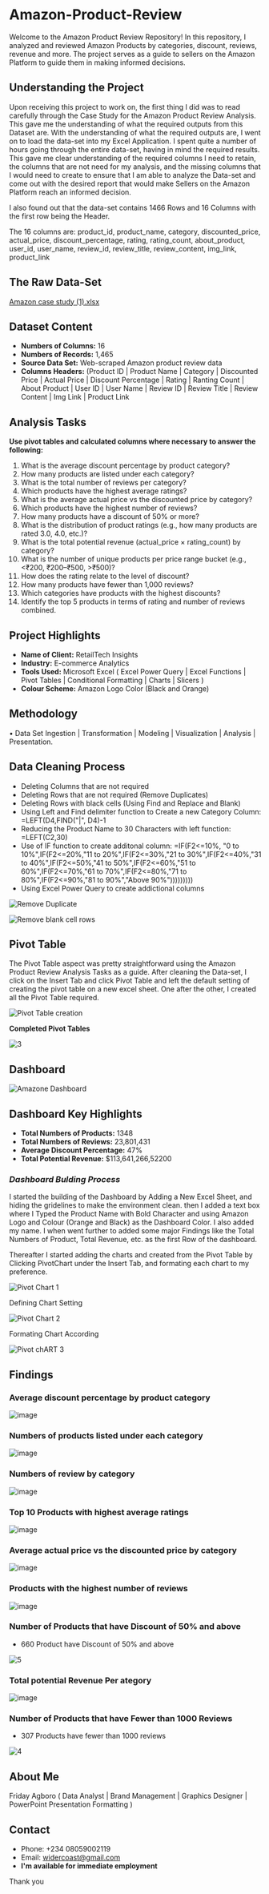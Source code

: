 # **Amazon-Product-Review**
Welcome to the Amazon Product Review Repository! In this repository, I analyzed and reviewed Amazon Products by categories, discount, reviews, revenue and more. The project serves as a guide to sellers on the Amazon Platform to guide them in making informed decisions.

## Understanding the Project
Upon receiving this project to work on, the first thing I did was to read carefully through the Case Study for the Amazon Product Review Analysis. This gave me the understanding of what the required outputs from this Dataset are. With the understanding of what the required outputs are, I went on to load the data-set into my Excel Application. I spent quite a number of hours going through the entire data-set, having in mind the required results. This gave me clear understanding of the required columns I need to retain, the columns that are not need for my analysis, and the missing columns that I would need to create to ensure that I am able to analyze the Data-set and come out with the desired report that would make Sellers on the Amazon Platform reach an informed decision.

I also found out that the data-set contains 1466 Rows and 16 Columns with the first row being the Header.

The 16 columns are: product_id, product_name, category, discounted_price, actual_price, discount_percentage, rating, rating_count, about_product, user_id, user_name, review_id, review_title, review_content, img_link, product_link

## The Raw Data-Set

[Amazon case study (1).xlsx](https://github.com/user-attachments/files/21488526/Amazon.case.study.1.xlsx)


## Dataset Content
- **Numbers of Columns:** 16
- **Numbers of Records:** 1,465
- **Source Data Set:** Web-scraped Amazon product review data
- **Columns Headers:** (Product ID  |  Product Name  |  Category  | Discounted Price  | Actual Price  |  Discount Percentage  | Rating  |  Ranting Count  | About Product  |  User ID  | User Name | Review ID  |  Review Title  |  Review Content  |  Img Link  |  Product Link


## Analysis Tasks

**Use pivot tables and calculated columns where necessary to answer the following:**
1. What is the average discount percentage by product category? 
2. How many products are listed under each category? 
3. What is the total number of reviews per category?  
4. Which products have the highest average ratings? 
5. What is the average actual price vs the discounted price by category? 
6. Which products have the highest number of reviews? 
7. How many products have a discount of 50% or more? 
8. What is the distribution of product ratings (e.g., how many products are rated 3.0, 
4.0, etc.)? 
9. What is the total potential revenue (actual_price × rating_count) by category? 
10. What is the number of unique products per price range bucket (e.g., <₹200, 
₹200–₹500, >₹500)? 
11. How does the rating relate to the level of discount? 
12. How many products have fewer than 1,000 reviews? 
13. Which categories have products with the highest discounts? 
14. Identify the top 5 products in terms of rating and number of reviews combined. 


## Project Highlights
- **Name of Client:** RetailTech Insights
- **Industry:** E-commerce Analytics
- **Tools Used:** Microsoft Excel ( Excel Power Query | Excel Functions | Pivot Tables |  Conditional Formatting |  Charts | Slicers )
- **Colour Scheme:** Amazon Logo Color (Black and Orange)

## Methodology
•	Data Set Ingestion  |  Transformation  |  Modeling  |  Visualization |  Analysis  |  Presentation.


## Data Cleaning Process
- Deleting Columns that are not required
- Deleting Rows that are not required (Remove Duplicates)
- Deleting Rows with black cells (Using Find and Replace and Blank)
- Using Left and Find delimiter function to Create a new Category Column: =LEFT(D4,FIND("|", D4)-1
- Reducing the Product Name to 30 Characters with left function: =LEFT(C2,30)
- Use of IF function to create additonal column: =IF(F2<=10%, "0  to 10%",IF(F2<=20%,"11 to 20%",IF(F2<=30%,"21 to 30%",IF(F2<=40%,"31 to 40%",IF(F2<=50%,"41 to 50%",IF(F2<=60%,"51 to 60%",IF(F2<=70%,"61 to 70%",IF(F2<=80%,"71 to 80%",IF(F2<=90%,"81 to 90%","Above 90%")))))))))
- Using Excel Power Query to create addictional columns
  
![Remove Duplicate](https://github.com/user-attachments/assets/553701a5-10cf-4a82-87ea-ac3bb21e4e94)

![Remove blank cell rows](https://github.com/user-attachments/assets/6aa9aa89-9598-42ca-98e9-0a093fc3c778)


## Pivot Table
The Pivot Table aspect was pretty straightforward using the Amazon Product Review Analysis Tasks as a guide. 
After cleaning the Data-set, I click on the Insert Tab and click Pivot Table and left the default setting of creating the pivot table on a new excel sheet.
One after the other, I created all the Pivot Table required.

![Pivot Table creation](https://github.com/user-attachments/assets/a84a8e8b-99d0-481c-bc25-5db993da0a3f)


**Completed Pivot Tables**

![3](https://github.com/user-attachments/assets/5f6fb614-8677-46c6-befb-98f6b0f4e526)


## Dashboard

![Amazone Dashboard](https://github.com/user-attachments/assets/b607e312-ed8e-4324-8eab-f85215c929d4)


## Dashboard Key Highlights
- **Total Numbers of Products:** 1348
- **Total Numbers of Reviews:** 23,801,431
- **Average Discount Percentage:** 47%
- **Total Potential Revenue:** $113,641,266,52200  

### *Dashboard Bulding Process*

I started the building of the Dashboard by Adding a New Excel Sheet, and hiding the gridelines to make the environment clean. then I added a text box where I Typed the Product Name with Bold Character and using Amazon Logo and Colour (Orange and Black) as the Dashboard Color. I also added my name. I when went further to added some major Findings like the Total Numbers of Product, Total Revenue, etc. as the first Row of the dashboard.

Thereafter I started adding the charts and created from the Pivot Table by Clicking PivotChart under the Insert Tab, and formating each chart to my preference. 

![Pivot Chart 1](https://github.com/user-attachments/assets/019cddde-de1d-4298-aa21-805f98d217a2)

Defining Chart Setting

![Pivot Chart 2](https://github.com/user-attachments/assets/b1027742-9869-40fc-818c-41d4e5da414f)

Formating Chart According

![Pivot chART 3](https://github.com/user-attachments/assets/13c2ce2b-81a9-48ab-8511-314f21823ea7)



## Findings

### **Average discount percentage by product category**

![image](https://github.com/user-attachments/assets/a646f3d3-c7b0-4f97-b891-5d3bb2b00a41)

### **Numbers of products listed under each category**

![image](https://github.com/user-attachments/assets/ea063fc7-483a-4dc1-aa1c-1aa180df3fc3)

### **Numbers of review by category**

![image](https://github.com/user-attachments/assets/2c43d281-3608-4c55-ae94-6491092e0129)

### **Top 10 Products with highest average ratings**  

![image](https://github.com/user-attachments/assets/d71d1f06-4220-479e-b8e0-95a61049312f)

### **Average actual price vs the discounted price by category**

![image](https://github.com/user-attachments/assets/83feca03-acea-4870-8945-f4a727feb9e4)

### **Products with the highest number of reviews**

![image](https://github.com/user-attachments/assets/665ba550-a840-4bc6-876b-91b632d78904)

### **Number of Products that have Discount of 50% and above**

- 660 Product have Discount of 50% and above

![5](https://github.com/user-attachments/assets/414106df-810f-49e2-867e-12d4f0805e7e)


### **Total potential Revenue Per ategory**

![image](https://github.com/user-attachments/assets/f6763fa8-ce89-4d6d-b305-3ea9e07abeed)


###  **Number of Products that have Fewer than 1000 Reviews**

- 307 Products have fewer than 1000 reviews

![4](https://github.com/user-attachments/assets/ed704d88-6f51-4d8a-afe2-acc66d49ee09)


## About Me
Friday Agboro (  Data Analyst  |  Brand Management  |  Graphics Designer | PowerPoint Presentation Formatting )

## Contact
- Phone: +234 08059002119
- Email: widercoast@gmail.com
- **I'm available for immediate employment**


Thank you

